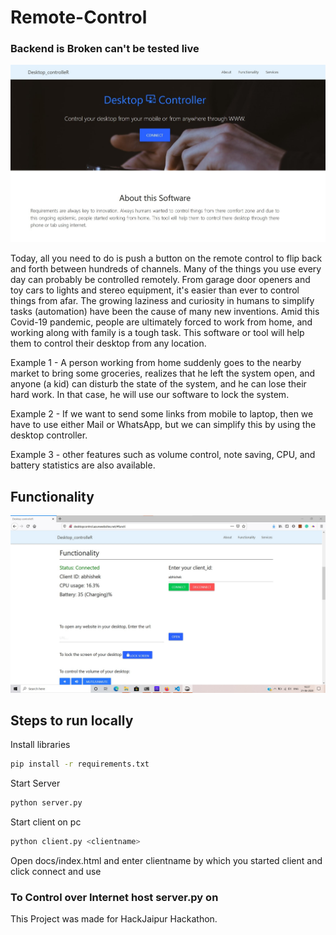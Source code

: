 # Remote-Control

### Backend is Broken can't be tested live

<img src = "https://github.com/abhishek0220/Remote-Control/blob/master/img/Home.jpg">

Today, all you need to do is push a button on the remote control to flip back and forth between hundreds of channels. Many of the things you use every day can probably be controlled remotely. From garage door openers and toy cars to lights and stereo equipment, it's easier than ever to control things from afar.
The growing laziness and curiosity in humans to simplify tasks (automation) have been the cause of many new inventions.
Amid this Covid-19 pandemic, people are ultimately forced to work from home, and working along with family is a tough task. This software or tool will help them to control their desktop from any location.

Example 1 - A person working from home suddenly goes to the nearby market to bring some groceries, realizes that he left the system open, and anyone (a kid) can disturb the state of the system, and he can lose their hard work. In that case, he will use our software to lock the system.

Example 2 - If we want to send some links from mobile to laptop, then we have to use either Mail or WhatsApp, but we can simplify this by using the desktop controller.

Example 3 - other features such as volume control, note saving, CPU, and battery statistics are also available.

## Functionality

<img src = "https://github.com/abhishek0220/Remote-Control/blob/master/img/func.jpg">

## Steps to run locally

Install libraries
```bash
pip install -r requirements.txt
```

Start Server
```bash
python server.py
```

Start client on pc
```bash
python client.py <clientname>
```
Open docs/index.html and enter clientname by which you started client and click connect and use

### To Control over Internet host server.py on 

This Project was made for HackJaipur Hackathon.
